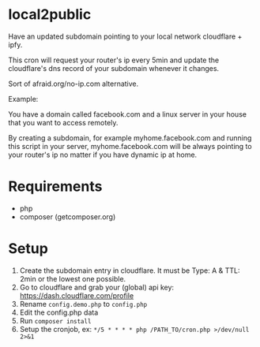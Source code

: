 # local2public
Have an updated subdomain pointing to your local network cloudflare + ipfy.

This cron will request your router's ip every 5min and update the cloudflare's dns record of your subdomain whenever it changes.

Sort of afraid.org/no-ip.com alternative.

Example:

You have a domain called facebook.com and a linux server in your house that you want to access remotely.

By creating a subdomain, for example myhome.facebook.com and running this script in your server, myhome.facebook.com will be always pointing to your router's ip no matter if you have dynamic ip at home.

# Requirements
- php
- composer (getcomposer.org)

# Setup

1. Create the subdomain entry in cloudflare. It must be Type: A & TTL: 2min or the lowest one possible.
2. Go to cloudflare and grab your (global) api key: https://dash.cloudflare.com/profile
3. Rename `config.demo.php` to `config.php`
4. Edit the config.php data
5. Run `composer install`
6. Setup the cronjob, ex: `*/5 * * * * php /PATH_TO/cron.php >/dev/null 2>&1`

